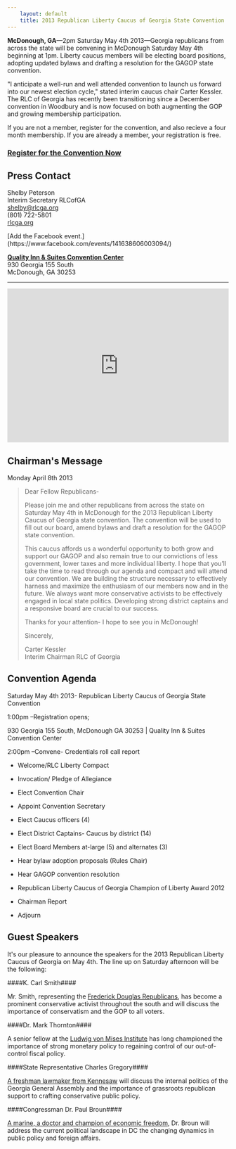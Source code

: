 ```yaml
---
    layout: default
    title: 2013 Republican Liberty Caucus of Georgia State Convention
---
```


<div class="row">
<div class="span6" markdown="1">

**McDonough, GA**—2pm Saturday May 4th 2013—Georgia republicans from across the state will be
convening in McDonough Saturday May 4th beginning at 1pm.  Liberty caucus members will be electing board positions,
adopting updated bylaws and drafting a resolution for the GAGOP state convention.

"I anticipate a well-run and well attended convention to launch us forward into our newest election cycle," stated
interim caucus chair Carter Kessler.  The RLC of Georgia has recently been transitioning since a December convention in
Woodbury and is now focused on both augmenting the GOP and growing membership participation.

If you are not a member, register for the convention, and also recieve a four month membership.  If you are already a
member, your registration is free.

### [Register for the Convention Now](https://www.xorbia.com/e/rlc/republican-liberty-caucus-georgia-state-convention) ###

Press Contact
-------------

Shelby Peterson  
Interim Secretary RLCofGA  
[shelby@rlcga.org](mailto:shelby@rlcga.org)  
(801) 722-5801  
[rlcga.org](http://rlcga.org)

<i class="icon-facebook-sign icon-large pull-left" style="color:#3b5998"> </i>
<div class="pull-left">[Add the Facebook event.](https://www.facebook.com/events/141638606003094/)</div>

</div>
<div class="span6">

**[Quality Inn &amp; Suites Convention Center](https://maps.google.com/maps?cid=873884944616720550)**  
930 Georgia 155 South  
McDonough, GA 30253

---

<iframe width="100%" height="350" frameborder="0" scrolling="no" marginheight="0" marginwidth="0"
  src="https://maps.google.com/maps?cid=873884944616720550&amp;output=embed"> </iframe>
</div>
</div>

Chairman's Message
------------------

Monday April 8th 2013

> Dear Fellow Republicans-
>
> Please join me and other republicans from across the state on Saturday May 4th in McDonough for the 2013 Republican
> Liberty Caucus of Georgia state convention.  The convention will be used to fill out our board, amend bylaws and draft
> a resolution for the GAGOP state convention.
>
> This caucus affords us a wonderful opportunity to both grow and support our GAGOP and also remain true to our
> convictions of less government, lower taxes and more individual liberty.  I hope that you’ll take the time to read
> through our agenda and compact and will attend our convention.  We are building the structure necessary to effectively
> harness and maximize the enthusiasm of our members now and in the future.  We always want more conservative activists
> to be effectively engaged in local state politics.  Developing strong district captains and a responsive board are
> crucial to our success.  
>
> Thanks for your attention- I hope to see you in McDonough!
>
> Sincerely,
>
> Carter Kessler  
> Interim Chairman RLC of Georgia

Convention Agenda
-----------------

<div markdown="1">
Saturday May 4th 2013- Republican Liberty Caucus of Georgia State Convention

1:00pm –Registration opens; 

930 Georgia 155 South, McDonough GA 30253 | Quality Inn &amp; Suites Convention Center

2:00pm –Convene- Credentials roll call report 

<ul markdown="0">
<li>
<p>Welcome/RLC Liberty Compact</p>
</li>

<li>
<p>Invocation/ Pledge of Allegiance</p>
</li>

<li>
<p>Elect Convention Chair</p>
</li>

<li>
<p>Appoint Convention Secretary</p>
</li>

<li>
<p>Elect Caucus officers (4)</p>
</li>

<li>
<p>Elect District Captains- Caucus by district (14)</p>
</li>

<li>
<p>Elect Board Members at-large (5) and alternates (3)</p>
</li>

<li>
<p>Hear bylaw adoption proposals (Rules Chair)</p>
</li>

<li>
<p>Hear GAGOP convention resolution</p>
</li>

<li>
<p>Republican Liberty Caucus of Georgia Champion of Liberty Award 2012</p>
</li>

<li>
<p>Chairman Report</p>
</li>

<li>
<p>Adjourn</p>
</li>

</ul>
</div>

Guest Speakers
--------------

It's our pleasure to announce the speakers for the 2013 Republican Liberty Caucus of Georgia on May 4th.  The line
up on Saturday afternoon will be the following:

####K. Carl Smith####

Mr. Smith, representing the [Frederick Douglas Republicans](http://frederickdouglassrepublican.com/), has become a
prominent conservative activist throughout the south and will discuss the importance of conservatism and the GOP to all
voters.

####Dr. Mark Thornton####

A senior fellow at the [Ludwig von Mises Institute](http://mises.org/fellow/12) has long championed the importance of
strong monetary policy to regaining control of our out-of-control fiscal policy.

####State Representative Charles Gregory####

[A freshman lawmaker from Kennesaw](http://charlesgregory.com/biography.aspx) will discuss the internal politics of the
Georgia General Assembly and the importance of grassroots republican support to crafting conservative public policy.

####Congressman Dr. Paul Broun####

[A marine, a doctor and champion of economic freedom](http://broun.house.gov/biography/), Dr. Broun will address the
current political landscape in DC the changing dynamics in public policy and foreign affairs.

 [2]: https://maps.google.com/maps?cid=873884944616720550
 [3]: https://www.xorbia.com/e/rlc/republican-liberty-caucus-georgia-state-convention
